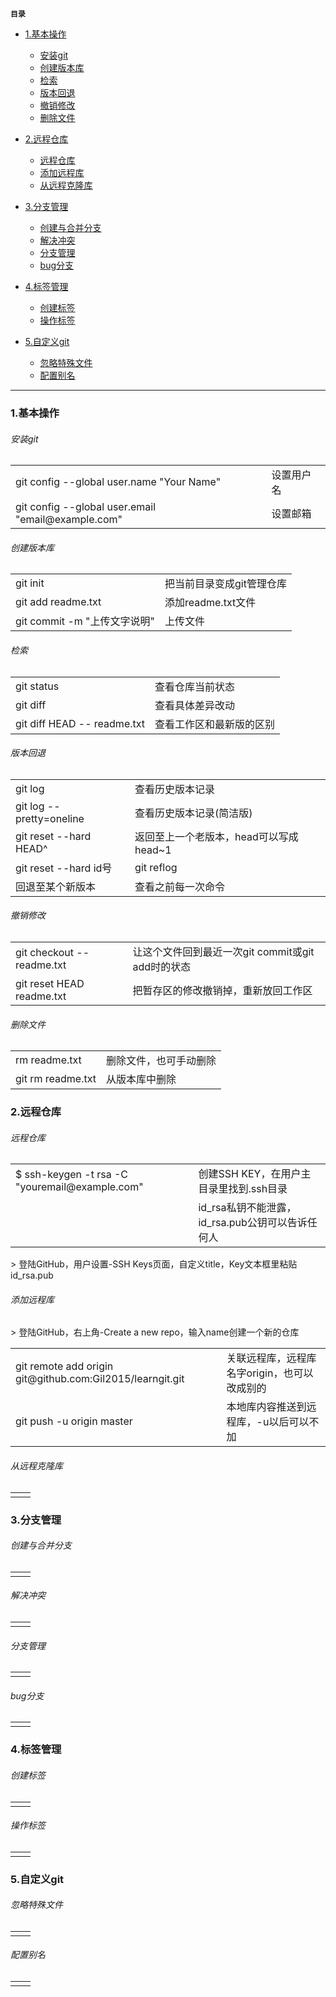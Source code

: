 **`目录`**

- [1.基本操作](#基本操作)
	+ [安装git](#安装git)
	+ [创建版本库](#创建版本库)
	+ [检索](#检索)
	+ [版本回退](#版本回退)
	+ [撤销修改](#撤销修改)
	+ [删除文件](#删除文件)

- [2.远程仓库](#远程仓库)
	+ [远程仓库](#远程仓库)
	+ [添加远程库](#添加远程库)
	+ [从远程克隆库](#从远程克隆库)

- [3.分支管理](#分支管理)
	+ [创建与合并分支](#创建与合并分支)
	+ [解决冲突](#解决冲突)
	+ [分支管理](#分支管理)
	+ [bug分支](#bug分支)

- [4.标签管理](#标签管理)
	+ [创建标签](#创建标签)
	+ [操作标签](#操作标签)

- [5.自定义git](#自定义git)
	+ [忽略特殊文件](#忽略特殊文件)
	+ [配置别名](#配置别名)

---

<h3 id="基本操作">1.基本操作</h3>

<h6 id="安装git" >安装git</h6>
<table>
	<tbody>
		<tr>
			<td>git config --global user.name "Your Name"</td>
			<td>设置用户名</td>
		</tr>
		<tr width="100%">
			<td>git config --global user.email "email@example.com"</td>
			<td>设置邮箱</td>
		</tr>
	</tbody>
</table>

<h6 id="创建版本库">创建版本库</h6>
<table>
	<tbody>
		<tr>
			<td>git init</td>
			<td>把当前目录变成git管理仓库</td>
		</tr>
		<tr>
			<td>git add readme.txt</td>
			<td>添加readme.txt文件</td>
		</tr>
		<tr>
			<td>git commit -m "上传文字说明"</td>
			<td>上传文件</td>
		</tr>
	</tbody>
</table>

<h6 id="检索">检索</h6>
<table>
	<tbody>
		<tr>
			<td>git status</td>
			<td>查看仓库当前状态</td>
		</tr>
		<tr>
			<td>git diff</td>
			<td>查看具体差异改动</td>
		</tr>
		<tr>
			<td>git diff HEAD -- readme.txt</td>
			<td>查看工作区和最新版的区别</td>
		</tr>
	</tbody>
</table>

<h6 id="版本回退">版本回退</h6>
<table>
	<tbody>
		<tr>
			<td>git log</td>
			<td>查看历史版本记录</td>
		</tr>
		<tr>
			<td>git log --pretty=oneline</td>
			<td>查看历史版本记录(简洁版)</td>
		</tr>
		<tr>
			<td>git reset --hard HEAD^</td>
			<td>返回至上一个老版本，head可以写成head~1</td>
		</tr>
		<tr>
			<td>git reset --hard id号</td>
			<td>git reflog</td>
		</tr>
		<tr>
			<td>回退至某个新版本</td>
			<td>查看之前每一次命令</td>
		</tr>
	</tbody>
</table>

<h6 id="撤销修改">撤销修改</h6>
<table>
	<tbody>
		<tr>
			<td>git checkout -- readme.txt</td>
			<td>让这个文件回到最近一次git commit或git add时的状态</td>
		</tr>
		<tr>
			<td>git reset HEAD readme.txt</td>
			<td>把暂存区的修改撤销掉，重新放回工作区</td>
		</tr>
	</tbody>
</table>

<h6 id="删除文件">删除文件</h6>
<table>
	<tbody>
		<tr>
			<td>rm readme.txt</td>
			<td>删除文件，也可手动删除</td>
		</tr>
		<tr>
			<td>git rm readme.txt</td>
			<td>从版本库中删除</td>
		</tr>
	</tbody>
</table>

<h3 id="远程仓库">2.远程仓库</h3>


<h6 id="远程仓库">远程仓库</h6>
<table>
	<tbody>
		<tr>
			<td>$ ssh-keygen -t rsa -C "youremail@example.com"</td>
			<td>创建SSH KEY，在用户主目录里找到.ssh目录</td>
		</tr>
		<tr>
			<td></td>
			<td>id_rsa私钥不能泄露，id_rsa.pub公钥可以告诉任何人</td>
		</tr>
	</tbody>
</table>
> 登陆GitHub，用户设置-SSH Keys页面，自定义title，Key文本框里粘贴id_rsa.pub

<h6 id="添加远程库">添加远程库</h6>
> 登陆GitHub，右上角-Create a new repo，输入name创建一个新的仓库

<table>
	<tbody>
		<tr>
			<td>git remote add origin git@github.com:Gil2015/learngit.git</td>
			<td>关联远程库，远程库名字origin，也可以改成别的</td>
		</tr>
		<tr>
			<td>git push -u origin master</td>
			<td>本地库内容推送到远程库，-u以后可以不加</td>
		</tr>
	</tbody>
</table>

<h6 id="从远程克隆库">从远程克隆库</h6>
<table>
	<tbody>
		<tr>
			<td></td>
			<td></td>
		</tr>
	</tbody>
</table>


<h3 id="分支管理">3.分支管理</h3>

<h6 id="创建与合并分支">创建与合并分支</h6>
<table>
	<tbody>
		<tr>
			<td></td>
			<td></td>
		</tr>
	</tbody>
</table>

<h6 id="解决冲突">解决冲突</h6>
<table>
	<tbody>
		<tr>
			<td></td>
			<td></td>
		</tr>
	</tbody>
</table>

<h6 id="分支管理">分支管理</h6>
<table>
	<tbody>
		<tr>
			<td></td>
			<td></td>
		</tr>
	</tbody>
</table>

<h6 id="bug分支">bug分支</h6>
<table>
	<tbody>
		<tr>
			<td></td>
			<td></td>
		</tr>
	</tbody>
</table>


<h3 id="标签管理">4.标签管理</h3>

<h6 id="创建标签">创建标签</h6>
<table>
	<tbody>
		<tr>
			<td></td>
			<td></td>
		</tr>
	</tbody>
</table>

<h6 id="操作标签">操作标签</h6>
<table>
	<tbody>
		<tr>
			<td></td>
			<td></td>
		</tr>
	</tbody>
</table>


<h3 id="自定义git">5.自定义git</h3>

<h6 id="忽略特殊文件">忽略特殊文件</h6>
<table>
	<tbody>
		<tr>
			<td></td>
			<td></td>
		</tr>
	</tbody>
</table>

<h6 id="配置别名">配置别名</h6>
<table>
	<tbody>
		<tr>
			<td></td>
			<td></td>
		</tr>
	</tbody>
</table>
